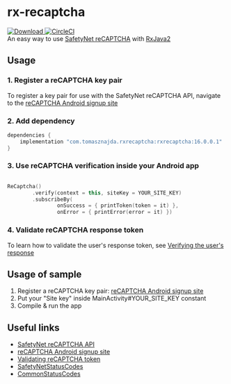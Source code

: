 # rx-recaptcha
[ ![Download](https://api.bintray.com/packages/tomasznajda/rx-recaptcha/rx-recaptcha/images/download.svg?version=16.0.0.1) ](https://bintray.com/tomasznajda/rx-recaptcha/rx-recaptcha/16.0.0.1/link) [![CircleCI](https://circleci.com/gh/tomasznajda/rx-recaptcha.svg?style=svg)](https://circleci.com/gh/tomasznajda/rx-recaptcha)\
An easy way to use [SafetyNet reCAPTCHA](https://developer.android.com/training/safetynet/recaptcha.html) with [RxJava2](https://github.com/ReactiveX/RxJava)


## Usage

### 1. Register a reCAPTCHA key pair
To register a key pair for use with the SafetyNet reCAPTCHA API, navigate to the [reCAPTCHA Android signup site](https://g.co/recaptcha/androidsignup)

### 2. Add dependency
```groovy
dependencies {
    implementation "com.tomasznajda.rxrecaptcha:rxrecaptcha:16.0.0.1"
}
```

### 3. Use reCAPTCHA verification inside your Android app
```kotlin

ReCaptcha()
        .verify(context = this, siteKey = YOUR_SITE_KEY)
        .subscribeBy(
                onSuccess = { printToken(token = it) },
                onError = { printError(error = it) })
```

### 4. Validate reCAPTCHA response token
To learn how to validate the user's response token, see [Verifying the user's response](https://developers.google.com/recaptcha/docs/verify)

## Usage of sample

1. Register a reCAPTCHA key pair: [reCAPTCHA Android signup site](https://g.co/recaptcha/androidsignup)
2. Put your "Site key" inside MainActivity#YOUR_SITE_KEY constant
3. Compile & run the app

## Useful links
- [SafetyNet reCAPTCHA API](https://developer.android.com/training/safetynet/recaptcha.html)
- [reCAPTCHA Android signup site](https://g.co/recaptcha/androidsignup)
- [Validating reCAPTCHA token](https://developers.google.com/recaptcha/docs/verify)
- [SafetyNetStatusCodes](https://developers.google.com/android/reference/com/google/android/gms/safetynet/SafetyNetStatusCodes)
- [CommonStatusCodes](https://developers.google.com/android/reference/com/google/android/gms/common/api/CommonStatusCodes)
